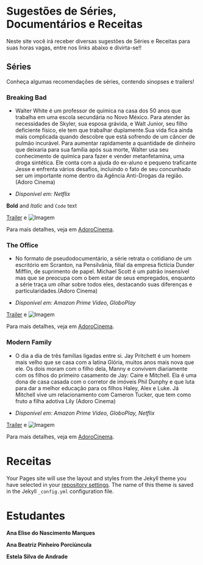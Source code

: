 # Sugestões de Séries, Documentários e Receitas

Neste site você irá receber diversas sugestões de Séries e Receitas para suas horas vagas, entre nos links abaixo e divirta-se!!

## Séries

Conheça algumas recomendações de séries, contendo sinopses e trailers!

### Breaking Bad

-  Walter White é um professor de química
    na casa dos 50 anos que trabalha em uma escola secundária
    no Novo México. Para atender às necessidades de Skyler, sua esposa grávida, e Walt Junior, seu filho deficiente físico, ele tem que
    trabalhar duplamente.Sua vida fica ainda mais complicada
    quando descobre que está sofrendo de um câncer de pulmão
    incurável. Para aumentar rapidamente a quantidade de
    dinheiro que deixaria para sua família após sua morte,
    Walter usa seu conhecimento de química para fazer e vender
     metanfetamina, uma droga sintética. Ele conta com a ajuda
      do ex-aluno e pequeno traficante Jesse e enfrenta vários
      desafios, incluindo o fato de seu concunhado ser um
      importante nome dentro da Agência Anti-Drogas da região. (Adoro Cinema)
      
- _Disponível em: Netflix_



**Bold** and _Italic_ and `Code` text

[Trailer](https://youtu.be/Pev38s3xPgM"target="_blank) e ![Imagem](https://user-images.githubusercontent.com/99209348/172228900-b3fa87cf-dc0a-4589-8e64-2524c27341af.png)


Para mais detalhes, veja em [AdoroCinema](https://www.adorocinema.com/series/serie-3517/).

### The Office

-  No formato de pseudodocumentário, a série retrata o cotidiano
      de um escritório em Scranton, na Pensilvânia,
      filial da empresa fictícia
      Dunder Mifflin, de suprimento de papel. Michael Scott
      é um patrão insensível mas que se preocupa com o bem
      estar de seus empregados, enquanto a série traça um
      olhar sobre todos eles, destacando suas diferenças e particularidades.(Adoro Cinema)
     
   
      
- _Disponível em: Amazon Prime Video, GloboPlay_

[Trailer](https://youtu.be/OXcCS6b8NuA) e ![Imagem](https://user-images.githubusercontent.com/99209348/172237306-c368d79c-e5f4-44a7-9966-98ce536d4f92.png)




Para mais detalhes, veja em [AdoroCinema](https://www.adorocinema.com/series/serie-199/).


### Modern Family

- O dia a dia de três famílias ligadas entre si. Jay Pritchett
    é um homem mais velho que se casa com a latina Glória,
    muitos anos mais nova que ele. Os dois moram com o filho dela, Manny
    e convivem diariamente com os filhos do primeiro casamento de Jay:
    Caire e Mitchell. Ela é uma dona de casa casada com o
    corretor de imóveis Phil Dunphy e que luta para dar a
    melhor educação para os filhos Haley, Alex e Luke.
    Já Mitchell vive um relacionamento com Cameron Tucker,
    que tem como fruto a filha adotiva Lily (Adoro Cinema)
   
      
- _Disponível em: Amazon Prime Video, GloboPlay, Netflix_

[Trailer](https://youtu.be/aogZUDx51vQ) e ![Imagem](https://user-images.githubusercontent.com/99209348/172230696-584d594d-9c97-4e68-a1c4-606eff5a16ba.png)


Para mais detalhes, veja em [AdoroCinema](https://www.adorocinema.com/series/serie-6085/).


# Receitas

Your Pages site will use the layout and styles from the Jekyll theme you have selected in your [repository settings](https://github.com/AnaEliseM/ProjetoFinal/settings/pages). The name of this theme is saved in the Jekyll `_config.yml` configuration file.

# Estudantes
**Ana Elise do Nascimento Marques**

**Ana Beatriz Pinheiro Porciúncula**

**Estela Silva de Andrade**

